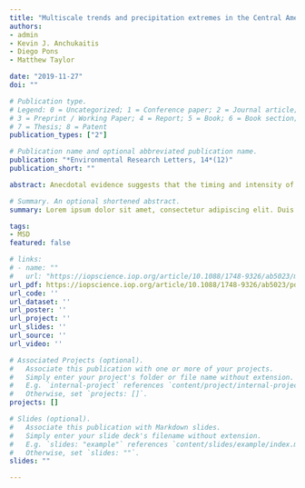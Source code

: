 ```yaml
---
title: "Multiscale trends and precipitation extremes in the Central American Midsummer Drought"
authors:
- admin
- Kevin J. Anchukaitis
- Diego Pons
- Matthew Taylor

date: "2019-11-27"
doi: ""

# Publication type.
# Legend: 0 = Uncategorized; 1 = Conference paper; 2 = Journal article;
# 3 = Preprint / Working Paper; 4 = Report; 5 = Book; 6 = Book section;
# 7 = Thesis; 8 = Patent
publication_types: ["2"]

# Publication name and optional abbreviated publication name.
publication: "*Environmental Research Letters, 14*(12)"
publication_short: ""

abstract: Anecdotal evidence suggests that the timing and intensity of the Central American Midsummer Drought (MSD) may be changing, while observations from limited meteorological station data and paleoclimate reconstructions show neither significant nor consistent trends in seasonal rainfall. Climate model simulations project robust future drying across the region, but internal variability is expected to dominate until the end of the century. Here we use a high-resolution gridded precipitation dataset to investigate these apparent discrepancies and to quantify the spatiotemporal complexities of the MSD. We detect spatially variable trends in MSD timing, the amount of rainy season precipitation, the number of consecutive and total dry days, and extreme wet events at the local scale. At the regional scale, we find a positive trend in the duration, but not the magnitude of the MSD, which is dominated by spatially heterogeneous trends and interannual variability linked to large-scale modes of ocean-atmosphere circulation. Although the current climate still reflects predominantly internal variability, some Central American communities are already experiencing significant changes in local characteristics of the MSD. A detailed spatiotemporal understanding of MSD trends and variability can contribute to evidence-based adaptation planning and help reduce the vulnerability of Central American communities to both natural rainfall variability and anthropogenic change.

# Summary. An optional shortened abstract.
summary: Lorem ipsum dolor sit amet, consectetur adipiscing elit. Duis posuere tellus ac convallis placerat. Proin tincidunt magna sed ex sollicitudin condimentum.

tags:
- MSD
featured: false

# links:
# - name: ""
#   url: "https://iopscience.iop.org/article/10.1088/1748-9326/ab5023/meta"
url_pdf: https://iopscience.iop.org/article/10.1088/1748-9326/ab5023/pdf
url_code: ''
url_dataset: ''
url_poster: ''
url_project: ''
url_slides: ''
url_source: ''
url_video: ''

# Associated Projects (optional).
#   Associate this publication with one or more of your projects.
#   Simply enter your project's folder or file name without extension.
#   E.g. `internal-project` references `content/project/internal-project/index.md`.
#   Otherwise, set `projects: []`.
projects: []

# Slides (optional).
#   Associate this publication with Markdown slides.
#   Simply enter your slide deck's filename without extension.
#   E.g. `slides: "example"` references `content/slides/example/index.md`.
#   Otherwise, set `slides: ""`.
slides: ""

---
```

